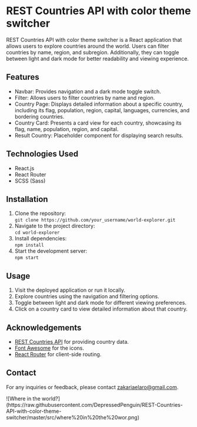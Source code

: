 <!DOCTYPE html>
<html lang="en">
<head>
  <meta charset="UTF-8">
  <meta name="viewport" content="width=device-width, initial-scale=1.0">
</head>
<body>
  <h1>REST Countries API with color theme switcher</h1>
  
  <p>REST Countries API with color theme switcher is a React application that allows users to explore countries around the world. Users can filter countries by name, region, and subregion. Additionally, they can toggle between light and dark mode for better readability and viewing experience.</p>

  <h2>Features</h2>
  <ul>
    <li>Navbar: Provides navigation and a dark mode toggle switch.</li>
    <li>Filter: Allows users to filter countries by name and region.</li>
    <li>Country Page: Displays detailed information about a specific country, including its flag, population, region, capital, languages, currencies, and bordering countries.</li>
    <li>Country Card: Presents a card view for each country, showcasing its flag, name, population, region, and capital.</li>
    <li>Result Country: Placeholder component for displaying search results.</li>
  </ul>

  <h2>Technologies Used</h2>
  <ul>
    <li>React.js</li>
    <li>React Router</li>
    <li>SCSS (Sass)</li>
  </ul>

  <h2>Installation</h2>
  <ol>
    <li>Clone the repository:</li>
    <code>git clone https://github.com/your_username/world-explorer.git</code>
    <li>Navigate to the project directory:</li>
    <code>cd world-explorer</code>
    <li>Install dependencies:</li>
    <code>npm install</code>
    <li>Start the development server:</li>
    <code>npm start</code>
  </ol>

  <h2>Usage</h2>
  <ol>
    <li>Visit the deployed application or run it locally.</li>
    <li>Explore countries using the navigation and filtering options.</li>
    <li>Toggle between light and dark mode for different viewing preferences.</li>
    <li>Click on a country card to view detailed information about that country.</li>
  </ol>

  <h2>Acknowledgements</h2>
  <ul>
    <li><a href="https://restcountries.com/">REST Countries API</a> for providing country data.</li>
    <li><a href="https://fontawesome.com/">Font Awesome</a> for the icons.</li>
    <li><a href="https://reactrouter.com/">React Router</a> for client-side routing.</li>
  </ul>

  <h2>Contact</h2>
  <p>For any inquiries or feedback, please contact <a href="mailto:zakariaelaro@gmail.com">zakariaelaro@gmail.com</a>.</p>
</body>
</html>
![Where in the world?](https://raw.githubusercontent.com/DepressedPenguin/REST-Countries-API-with-color-theme-switcher/master/src/where%20in%20the%20wor.png)

